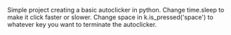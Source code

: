 Simple project creating a basic autoclicker in python. Change time.sleep to make it click faster or slower. Change space in k.is_pressed('space') to whatever key you want to terminate the autoclicker.

